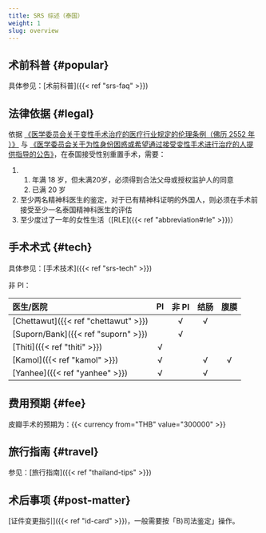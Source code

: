 ```yaml
---
title: SRS 综述（泰国）
weight: 1
slug: overview
---
```


## 术前科普 {#popular}

具体参见：[术前科普]({{< ref "srs-faq" >}})

## 法律依据 {#legal}

依据 [《医学委员会关于变性手术治疗的医疗行业规定的伦理条例（佛历 2552 年 ）》](https://www.tmc.or.th/download/jul09-02.pdf) 与 [《医学委员会关于为性身份困惑或希望通过接受变性手术进行治疗的人提供指导的公告》](http://www.thailawforum.com/Guidelines-sex-change-operations.html)，在泰国接受性别重置手术，需要：

1. 1. 年满 18 岁，但未满20岁，必须得到合法父母或授权监护人的同意
   1. 已满 20 岁
1. 至少两名精神科医生的鉴定，对于已有精神科证明的外国人，则必须在手术前接受至少一名泰国精神科医生的评估
1. 至少度过了一年的女性生活（[RLE]({{< ref "abbreviation#rle" >}})）

## 手术术式 {#tech}

具体参见：[手术技术]({{< ref "srs-tech" >}})

非 PI：

| 医生/医院 | PI | 非 PI | 结肠 | 腹膜 |
| :--- | :---: | :---: | :---: | :---: | 
[Chettawut]({{< ref "chettawut" >}}) |        |&#x221A;|&#x221A;|        |
[Suporn/Bank]({{< ref "suporn" >}})  |        |&#x221A;|        |        |
[Thiti]({{< ref "thiti" >}})         |&#x221A;|        |        |        |
[Kamol]({{< ref "kamol" >}})         |&#x221A;|        |&#x221A;|&#x221A;|
[Yanhee]({{< ref "yanhee" >}})       |&#x221A;|        |&#x221A;|        |

<!--不完全确定，需要更新-->

## 费用预期 {#fee}

皮瓣手术的预期为：{{< currency from="THB" value="300000" >}}

## 旅行指南 {#travel}

参见：[旅行指南]({{< ref "thailand-tips" >}})

## 术后事项 {#post-matter}

[证件变更指引]({{< ref "id-card" >}})，一般需要按「B)司法鉴定」操作。
